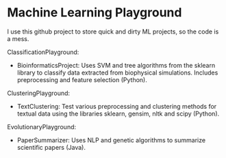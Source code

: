 Machine Learning Playground
=============
I use this github project to store quick and dirty ML projects, so the code is a mess.

ClassificationPlayground:
  - BioinformaticsProject: Uses SVM and tree algorithms from the sklearn library to classify data extracted from biophysical simulations. Includes preprocessing and feature selection (Python).

ClusteringPlayground:
  - TextClustering: Test various preprocessing and clustering methods for textual data using the libraries sklearn, gensim, nltk and scipy (Python).

EvolutionaryPlayground:
  - PaperSummarizer: Uses NLP and genetic algorithms to summarize scientific papers (Java).
